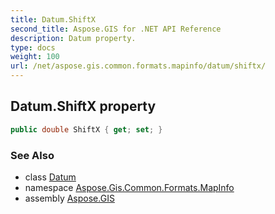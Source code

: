 ```yaml
---
title: Datum.ShiftX
second_title: Aspose.GIS for .NET API Reference
description: Datum property. 
type: docs
weight: 100
url: /net/aspose.gis.common.formats.mapinfo/datum/shiftx/
---
```

## Datum.ShiftX property

```csharp
public double ShiftX { get; set; }
```

### See Also

* class [Datum](../)
* namespace [Aspose.Gis.Common.Formats.MapInfo](../../datum/)
* assembly [Aspose.GIS](../../../)



